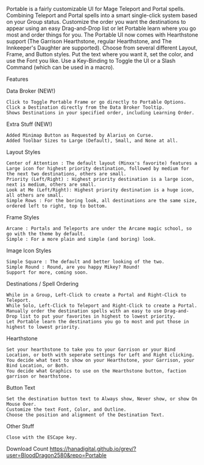 Portable is a fairly customizable UI for Mage Teleport and Portal spells. Combining Teleport and Portal spells into a smart single-click system based on your Group status. Customize the order you want the destinations to appear using an easy Drag-and-Drop list or let Portable learn where you go most and order things for you. The Portable UI now comes with Hearthstone support (The Garrison Hearthstone, regular Hearthstone, and The Innkeeper's Daughter are supported). Choose from several different Layout, Frame, and Button styles. Put the text where you want it, set the color, and use the Font you like. Use a Key-Binding to Toggle the UI or a Slash Command (which can be used in a macro).

 

 

Features

Data Broker (NEW!)

    Click to Toggle Portable Frame or go directly to Portable Options.
    Click a Destination directly from the Data Broker Tooltip.
    Shows Destinations in your specified order, including Learning Order.

Extra Stuff (NEW!)

    Added Minimap Button as Requested by Alarius on Curse.
    Added Toolbar Sizes to Large (Default), Small, and None at all.

Layout Styles

    Center of Attention : The default layout (Minxx's favorite) features a Large icon for highest priority destination, followed by medium for the next two destinations, others are small.
    Priority (Left/Right) : Highest priority destination is a large icon, next is medium, others are small.
    Look at Me (Left/Right): Highest priority destination is a huge icon, all others are small.
    Simple Rows : For the boring look, all destinations are the same size, ordered left to right, top to bottom.

Frame Styles

    Arcane : Portals and Teleports are under the Arcane magic school, so go with the theme by default.
    Simple : For a more plain and simple (and boring) look.

Image Icon Styles

    Simple Square : The default and better looking of the two.
    Simple Round : Round, are you happy Mikey? Round!
    Support for more, coming soon.

Destinations / Spell Ordering

    While in a Group, Left-Click to create a Portal and Right-Click to Teleport.
    While Solo, Left-Click to Teleport and Right-Click to create a Portal.
    Manually order the destination spells with an easy to use Drag-and-Drop list to put your favorites in highest to lowest priority.
    Let Portable learn the destinations you go to most and put those in highest to lowest priority.

Hearthstone

    Set your hearthstone to take you to your Garrison or your Bind Location, or both with seperate settings for Left and Right clicking.
    You decide what text to show on your Hearthstone, your Garrison, your Bind Location, or Both.
    You decide what Graphics to use on the Hearthstone button, faction garrison or hearthstone.

Button Text

    Set the destination button text to Always show, Never show, or show On Mouse Over.
    Customize the text Font, Color, and Outline.
    Choose the position and alignment of the Destination Text.

Other Stuff

    Close with the ESCape key.

Download Count https://hanadigital.github.io/grev/?user=BloodDragon2580&repo=Portable
